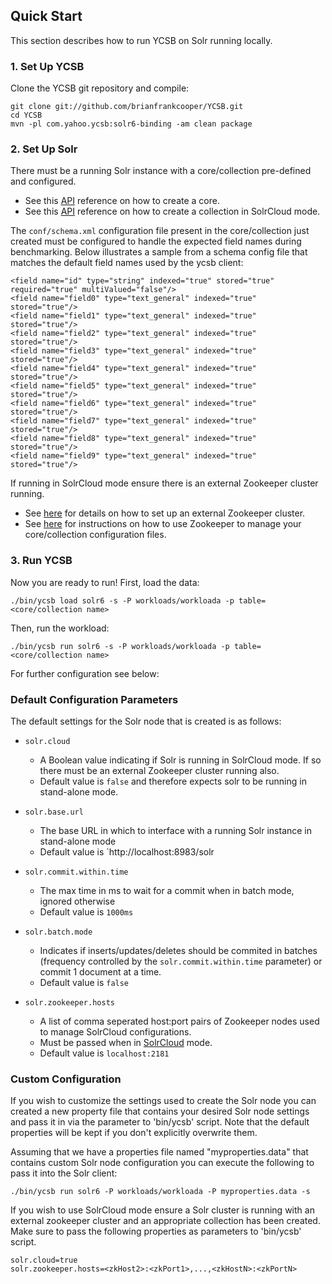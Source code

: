<!--
Copyright (c) 2016 YCSB contributors. All rights reserved.

Licensed under the Apache License, Version 2.0 (the "License"); you
may not use this file except in compliance with the License. You
may obtain a copy of the License at

http://www.apache.org/licenses/LICENSE-2.0

Unless required by applicable law or agreed to in writing, software
distributed under the License is distributed on an "AS IS" BASIS,
WITHOUT WARRANTIES OR CONDITIONS OF ANY KIND, either express or
implied. See the License for the specific language governing
permissions and limitations under the License. See accompanying
LICENSE file.
-->

## Quick Start

This section describes how to run YCSB on Solr running locally. 

### 1. Set Up YCSB

Clone the YCSB git repository and compile:

    git clone git://github.com/brianfrankcooper/YCSB.git
    cd YCSB
    mvn -pl com.yahoo.ycsb:solr6-binding -am clean package

### 2. Set Up Solr

There must be a running Solr instance with a core/collection pre-defined and configured. 
- See this [API](https://cwiki.apache.org/confluence/display/solr/CoreAdmin+API#CoreAdminAPI-CREATE) reference on how to create a core.
- See this [API](https://cwiki.apache.org/confluence/display/solr/Collections+API#CollectionsAPI-api1) reference on how to create a collection in SolrCloud mode.

The `conf/schema.xml` configuration file present in the core/collection just created must be configured to handle the expected field names during benchmarking.
Below illustrates a sample from a schema config file that matches the default field names used by the ycsb client:

	<field name="id" type="string" indexed="true" stored="true" required="true" multiValued="false"/>
	<field name="field0" type="text_general" indexed="true" stored="true"/>
	<field name="field1" type="text_general" indexed="true" stored="true"/>
	<field name="field2" type="text_general" indexed="true" stored="true"/>
	<field name="field3" type="text_general" indexed="true" stored="true"/>
	<field name="field4" type="text_general" indexed="true" stored="true"/>
	<field name="field5" type="text_general" indexed="true" stored="true"/>
	<field name="field6" type="text_general" indexed="true" stored="true"/>
	<field name="field7" type="text_general" indexed="true" stored="true"/>
	<field name="field8" type="text_general" indexed="true" stored="true"/>
	<field name="field9" type="text_general" indexed="true" stored="true"/>

If running in SolrCloud mode ensure there is an external Zookeeper cluster running.
- See [here](https://cwiki.apache.org/confluence/display/solr/Setting+Up+an+External+ZooKeeper+Ensemble) for details on how to set up an external Zookeeper cluster.
- See [here](https://cwiki.apache.org/confluence/display/solr/Using+ZooKeeper+to+Manage+Configuration+Files) for instructions on how to use Zookeeper to manage your core/collection configuration files.

### 3. Run YCSB
    
Now you are ready to run! First, load the data:

    ./bin/ycsb load solr6 -s -P workloads/workloada -p table=<core/collection name>

Then, run the workload:

    ./bin/ycsb run solr6 -s -P workloads/workloada -p table=<core/collection name>

For further configuration see below: 

### Default Configuration Parameters
The default settings for the Solr node that is created is as follows:
	
- `solr.cloud` 
  - A Boolean value indicating if Solr is running in SolrCloud mode. If so there must be an external Zookeeper cluster running also.
  - Default value is `false` and therefore expects solr to be running in stand-alone mode.

- `solr.base.url` 
  - The base URL in which to interface with a running Solr instance in stand-alone mode
  - Default value is `http://localhost:8983/solr

- `solr.commit.within.time`
  - The max time in ms to wait for a commit when in batch mode, ignored otherwise
  - Default value is `1000ms`

- `solr.batch.mode`
  - Indicates if inserts/updates/deletes should be commited in batches (frequency controlled by the `solr.commit.within.time` parameter) or commit 1 document at a time.
  - Default value is `false`

- `solr.zookeeper.hosts`
  - A list of comma seperated host:port pairs of Zookeeper nodes used to manage SolrCloud configurations.
  - Must be passed when in [SolrCloud](https://cwiki.apache.org/confluence/display/solr/SolrCloud) mode.
  - Default value is `localhost:2181`

### Custom Configuration
If you wish to customize the settings used to create the Solr node
you can created a new property file that contains your desired Solr 
node settings and pass it in via the parameter to 'bin/ycsb' script. Note that 
the default properties will be kept if you don't explicitly overwrite them.

Assuming that we have a properties file named "myproperties.data" that contains 
custom Solr node configuration you can execute the following to
pass it into the Solr client:

    ./bin/ycsb run solr6 -P workloads/workloada -P myproperties.data -s

If you wish to use SolrCloud mode ensure a Solr cluster is running with an
external zookeeper cluster and an appropriate collection has been created.
Make sure to pass the following properties as parameters to 'bin/ycsb' script.

	solr.cloud=true
	solr.zookeeper.hosts=<zkHost2>:<zkPort1>,...,<zkHostN>:<zkPortN>


